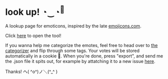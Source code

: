 # look up! ◔‿◔<sup>🌸</sup>

A lookup page for emoticons, inspired by the late [emojicons.com](https://web.archive.org/web/20230407030512/http://emojicons.com/home).

Click [here](https://sirs0ri.github.io/look-up) to open the tool!

If you wanna help me categorize the emotes, feel free to head over to [the categorizer](https://sirs0ri.github.io/look-up/categorize) and flip through some tags. Your votes will be stored automatically in a cookie 🍪.
When you're done, press "export", and send me the .json file it spits out, for example by attatching it to a new issue [here](https://github.com/Sirs0ri/look-up/issues/new). 

Thanks! ヘ( ^o^)ノ＼(^_^ )
